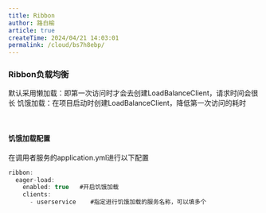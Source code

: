 ```yaml
---
title: Ribbon
author: 路白榆
article: true
createTime: 2024/04/21 14:03:01
permalink: /cloud/bs7h8ebp/
---
```


### Ribbon负载均衡

默认采用懒加载：即第一次访问时才会去创建LoadBalanceClient，请求时间会很长
饥饿加载：在项目启动时创建LoadBalanceClient，降低第一次访问的耗时

<br>

#### 饥饿加载配置

在调用者服务的application.yml进行以下配置

```java
ribbon:
  eager-load:
    enabled: true   #开启饥饿加载
    clients:
      - userservice    #指定进行饥饿加载的服务名称，可以填多个
```

